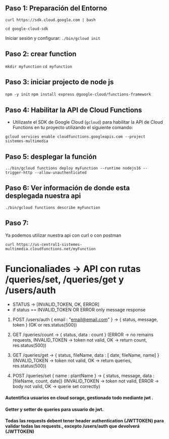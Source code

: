 ## Paso 1: Preparación del Entorno

`curl https://sdk.cloud.google.com | bash`

`cd google-cloud-sdk`

Iniciar sesión y configurar: `./bin/gcloud init` 

## Paso 2: crear function

`mkdir myfunction`
`cd myfunction`

## Paso 3: iniciar projecto de node js

`npm -y init`
`npm install express @google-cloud/functions-framework`


## Paso 4: Habilitar la API de Cloud Functions

- Utilizaste el SDK de Google Cloud (`gcloud`) para habilitar la API de Cloud Functions en tu proyecto utilizando el siguiente comando:

`gcloud services enable cloudfunctions.googleapis.com --project sistemes-multimedia`


## Paso 5: desplegar la función

`../bin/gcloud functions deploy myFunction --runtime nodejs16 --trigger-http --allow-unauthenticated`

## Paso 6: Ver información de donde esta desplegada nuestra api

`./bin/gcloud functions describe myFunction`

## Paso 7:

Ya podemos utilizar nuestra api con curl o con postman

`curl https://us-central1-sistemes-multimedia.cloudfunctions.net/myFunction`

# Funcionaliades -> API con rutas /queries/set, /queries/get y /users/auth 

- STATUS -> [INVALID_TOKEN, OK, ERROR]
- if status == INVALID_TOKEN OR ERROR only message response


1. POST /users/auth { email : "email@email.com" } -> { status, message, token } (OK or res.status(500))
2. GET /queries/count -> { status, data : count } (ERROR -> no remains requests, INVALID_TOKEN -> token not valid, OK -> return count, res.status(500))

3. GET /queries/get -> { status, fileName, data : [ date, fileName, name] } (INVALID_TOKEN -> token not valid, OK -> return queries, res.status(500))

3. POST /queries/set { name : plantName } -> { status, message, data : [fileName, count, date]} (INVALID_TOKEN -> token not valid, ERROR -> body not valid, OK -> querie set correctly)

#### Autentifica usuarios en cloud sorage, gestionado todo mediante jwt .
#### Getter y setter de queries para usuario de jwt.
#### Todas las requests debent tener header authentication (JWTTOKEN) para validar todas las requests., excepto /users/auth que devolverá (JWTTOKEN)